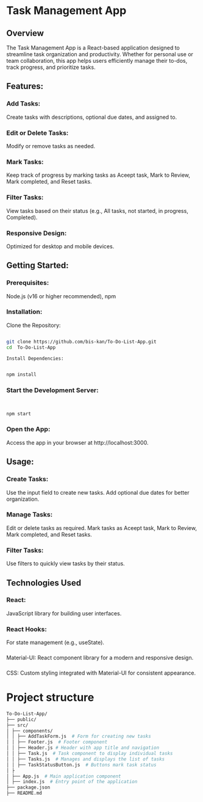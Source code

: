 # Task Management App

## Overview

The Task Management App is a React-based application designed to streamline task organization and productivity. Whether for personal use or team collaboration, this app helps users efficiently manage their to-dos, track progress, and prioritize tasks.

## Features:

### Add Tasks:

Create tasks with descriptions, optional due dates, and assigned to.

### Edit or Delete Tasks:

Modify or remove tasks as needed.

### Mark Tasks:

Keep track of progress by marking tasks as Aceept task, Mark to Review, Mark completed, and Reset tasks.

### Filter Tasks:

View tasks based on their status (e.g., All tasks, not started, in progress, Completed).

### Responsive Design:

Optimized for desktop and mobile devices.

## Getting Started:

### Prerequisites:

Node.js (v16 or higher recommended),
npm

### Installation:

Clone the Repository:

```bash

git clone https://github.com/bis-kan/To-Do-List-App.git
cd  To-Do-List-App

Install Dependencies:
```

```bash

npm install

```

### Start the Development Server:

```bash


npm start

```

### Open the App:

Access the app in your browser at http://localhost:3000.

## Usage:

### Create Tasks:

Use the input field to create new tasks.
Add optional due dates for better organization.

### Manage Tasks:

Edit or delete tasks as required.
Mark tasks as Aceept task, Mark to Review, Mark completed, and Reset tasks.

### Filter Tasks:

Use filters to quickly view tasks by their status.

## Technologies Used

### React:

JavaScript library for building user interfaces.

### React Hooks:

For state management (e.g., useState).

###

Material-UI: React component library for a modern and responsive design.

###

CSS: Custom styling integrated with Material-UI for consistent appearance.

# Project structure

```bash
To-Do-List-App/
├── public/
├── src/
│ ├── components/
│ │ ├── AddTaskForm.js  # Form for creating new tasks
│ │ ├── Footer.js  # Footer component
│ │ ├── Header.js # Header with app title and navigation
│ │ ├── Task.js  # Task component to display individual tasks
│ │ ├── Tasks.js  # Manages and displays the list of tasks
│ │ ├── TaskStatusButton.js  # Buttons mark task status
│ ├
│ ├── App.js  # Main application component
│ ├── index.js  # Entry point of the application
├── package.json
├── README.md

```
